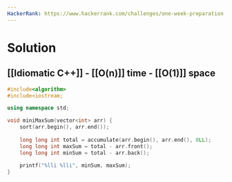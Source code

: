 ```yaml
---
HackerRank: https://www.hackerrank.com/challenges/one-week-preparation-kit-mini-max-sum
---
```


# Solution

## [[Idiomatic C++]] - [[O(n)]] time - [[O(1)]] space 

```cpp
#include<algorithm>
#include<iostream;

using namespace std;

void miniMaxSum(vector<int> arr) {
	sort(arr.begin(), arr.end());
	
	long long int total = accumulate(arr.begin(), arr.end(), 0LL);
	long long int maxSum = total - arr.front();
	long long int minSum = total - arr.back();
	
	printf("%lli %lli", minSum, maxSum);
}
```